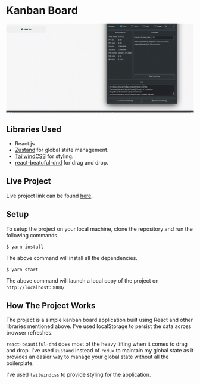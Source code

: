 # Kanban Board

![Showcase](./docs/showcase.gif)

## Libraries Used
 - React.js
 - [Zustand](https://github.com/pmndrs/zustand) for global state management.
 - [TailwindCSS](https://tailwindcss.com/) for styling.
 - [react-beatuful-dnd](https://www.npmjs.com/package/react-beautiful-dnd) for drag and drop.

## Live Project

Live project link can be found [here](https://nebula-ee09d.web.app/).

## Setup

To setup the project on your local machine, clone the repository and run the following commands.

```shell
$ yarn install
```

The above command will install all the dependencies.

```shell
$ yarn start
```

The above command will launch a local copy of the project on `http://localhost:3000/`

## How The Project Works

The project is a simple kanban board application built using React and other libraries mentioned above. I've used localStorage to persist the data across browser refreshes.

`react-beautiful-dnd` does most of the heavy lifting when it comes to drag and drop. I've used `zustand` instead of `redux` to maintain my global state as it provides an easier way to manage your global state without all the boilerplate.

I've used `tailwindcss` to provide styling for the application.